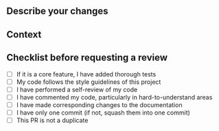 ## Describe your changes

## Context

<!--- If it fixes an open issue, please link to the issue here. -->

## Checklist before requesting a review

- [ ] If it is a core feature, I have added thorough tests
- [ ] My code follows the style guidelines of this project
- [ ] I have performed a self-review of my code
- [ ] I have commented my code, particularly in hard-to-understand areas
- [ ] I have made corresponding changes to the documentation
- [ ] I have only one commit (if not, squash them into one commit)
- [ ] This PR is not a duplicate

 <!-- Put `closes #XXXX` in your comment to auto-close the issue that your PR fixes (if such). -->
